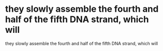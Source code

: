 # they slowly assemble the fourth and half of the fifth DNA strand, which will

they slowly assemble the fourth and half of the fifth DNA strand, which will